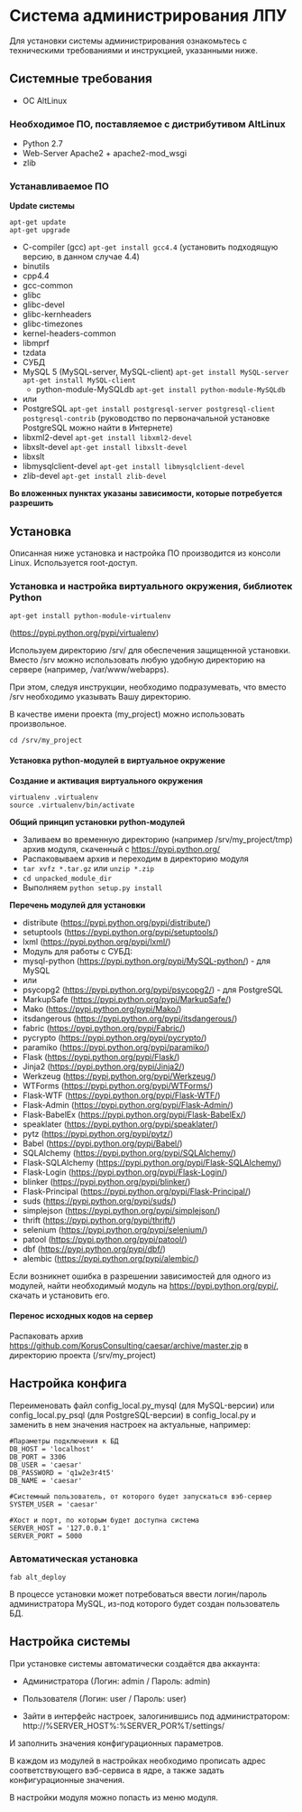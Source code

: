 Система администрирования ЛПУ
=================

Для установки системы администрирования ознакомьтесь с техническими требованиями и инструкцией, указанными ниже.

Системные требования
-----------

* ОС AltLinux

### Необходимое ПО, поставляемое с дистрибутивом AltLinux

* Python 2.7
* Web-Server Apache2 + apache2-mod_wsgi
* zlib

### Устанавливаемое ПО

**Update системы**

```
apt-get update
apt-get upgrade
```

* C-compiler (gcc) ```apt-get install gcc4.4``` (установить подходящую версию, в данном случае 4.4)
 * binutils
 * cpp4.4
 * gcc-common
 * glibc
 * glibc-devel
 * glibc-kernheaders
 * glibc-timezones
 * kernel-headers-common
 * libmprf
 * tzdata
* СУБД
 * MySQL 5 (MySQL-server, MySQL-client) ```apt-get install MySQL-server``` ```apt-get install MySQL-client```
   * python-module-MySQLdb ```apt-get install python-module-MySQLdb```
 * или
 * PostgreSQL ```apt-get install postgresql-server postgresql-client postgresql-contrib``` (руководство по первоначальной установке PostgreSQL можно найти в Интернете)
* libxml2-devel ```apt-get install libxml2-devel```
* libxslt-devel ```apt-get install libxslt-devel```
 * libxslt
* libmysqlclient-devel ```apt-get install libmysqlclient-devel```
* zlib-devel ```apt-get install zlib-devel```


**Во вложенных пунктах указаны зависимости, которые потребуется разрешить**


Установка
-----------

Описанная ниже установка и настройка ПО производится из консоли Linux. Используется root-доступ.


### Установка и настройка виртуального окружения, библиотек Python

```
apt-get install python-module-virtualenv
```
(https://pypi.python.org/pypi/virtualenv)

Используем директорию /srv/ для обеспечения защищенной установки. Вместо /srv можно использовать любую удобную директорию на сервере (например, /var/www/webapps).

При этом, следуя инструкции, необходимо подразумевать, что вместо /srv необходимо указывать Вашу директорию.

В качестве имени проекта (my_project) можно использовать произвольное.

```
cd /srv/my_project
```

#### Установка python-модулей в виртуальное окружение

**Создание и активация виртуального окружения**

```
virtualenv .virtualenv
source .virtualenv/bin/activate
```

**Общий принцип установки python-модулей**

* Заливаем во временную директорию (например /srv/my_project/tmp) архив модуля, скаченный с https://pypi.python.org/
* Распаковываем архив и переходим в директорию модуля
 * ```tar xvfz *.tar.gz``` или ```unzip *.zip```
 * ```cd unpacked_module_dir```
* Выполняем ```python setup.py install```

**Перечень модулей для установки**

* distribute (https://pypi.python.org/pypi/distribute/)
* setuptools (https://pypi.python.org/pypi/setuptools/)
* lxml (https://pypi.python.org/pypi/lxml/)
* Модуль для работы с СУБД:
 * mysql-python (https://pypi.python.org/pypi/MySQL-python/) - для MySQL
 * или
 * psycopg2 (https://pypi.python.org/pypi/psycopg2/) - для PostgreSQL
* MarkupSafe (https://pypi.python.org/pypi/MarkupSafe/)
* Mako (https://pypi.python.org/pypi/Mako/)
* itsdangerous (https://pypi.python.org/pypi/itsdangerous/)
* fabric (https://pypi.python.org/pypi/Fabric/)
 * pycrypto (https://pypi.python.org/pypi/pycrypto/)
 * paramiko (https://pypi.python.org/pypi/paramiko/)
* Flask (https://pypi.python.org/pypi/Flask/)
 * Jinja2 (https://pypi.python.org/pypi/Jinja2/)
 * Werkzeug (https://pypi.python.org/pypi/Werkzeug/)
* WTForms (https://pypi.python.org/pypi/WTForms/)
* Flask-WTF (https://pypi.python.org/pypi/Flask-WTF/)
* Flask-Admin (https://pypi.python.org/pypi/Flask-Admin/)
* Flask-BabelEx (https://pypi.python.org/pypi/Flask-BabelEx/)
 * speaklater (https://pypi.python.org/pypi/speaklater/)
 * pytz (https://pypi.python.org/pypi/pytz/)
 * Babel (https://pypi.python.org/pypi/Babel/)
* SQLAlchemy (https://pypi.python.org/pypi/SQLAlchemy/)
* Flask-SQLAlchemy (https://pypi.python.org/pypi/Flask-SQLAlchemy/)
* Flask-Login (https://pypi.python.org/pypi/Flask-Login/)
* blinker (https://pypi.python.org/pypi/blinker/)
* Flask-Principal (https://pypi.python.org/pypi/Flask-Principal/)
* suds (https://pypi.python.org/pypi/suds/)
* simplejson (https://pypi.python.org/pypi/simplejson/)
* thrift (https://pypi.python.org/pypi/thrift/)
* selenium (https://pypi.python.org/pypi/selenium/)
* patool (https://pypi.python.org/pypi/patool/)
* dbf (https://pypi.python.org/pypi/dbf/)
* alembic (https://pypi.python.org/pypi/alembic/)

Если возникнет ошибка в разрешении зависимостей для одного из модулей, найти необходимый модуль на https://pypi.python.org/pypi/, скачать и установить его.

#### Перенос исходных кодов на сервер

Распаковать архив https://github.com/KorusConsulting/caesar/archive/master.zip в директорию проекта (/srv/my_project)

Настройка конфига
-----------

Переименовать файл config_local.py_mysql (для MySQL-версии) или config_local.py_psql (для PostgreSQL-версии) в config_local.py и заменить в нем значения настроек на актуальные, например:

```
#Параметры подключения к БД
DB_HOST = 'localhost'
DB_PORT = 3306
DB_USER = 'caesar'
DB_PASSWORD = 'q1w2e3r4t5'
DB_NAME = 'caesar'

#Системный пользователь, от которого будет запускаться вэб-сервер
SYSTEM_USER = 'caesar'

#Хост и порт, по которым будет доступна система
SERVER_HOST = '127.0.0.1'
SERVER_PORT = 5000
```

### Автоматическая установка

```
fab alt_deploy
```

В процессе установки может потребоваться ввести логин/пароль администратора MySQL, из-под которого будет создан пользователь БД.

Настройка системы
-----------

При установке системы автоматически создаётся два аккаунта:
* Администратора (Логин: admin / Пароль: admin)
* Пользователя (Логин: user / Пароль: user)

* Зайти в интерфейс настроек, залогинившись под администратором:
http://%SERVER_HOST%:%SERVER_POR%T/settings/

И заполнить значения конфигурационных параметров.

В каждом из модулей в настройках необходимо прописать адрес соответствующего вэб-сервиса в ядре, а также задать конфигурационные значения.

В настройки модуля можно попасть из меню модуля.
